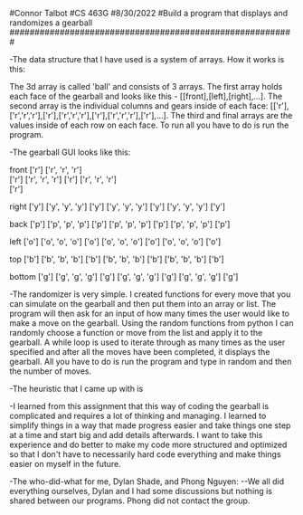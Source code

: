 #Connor Talbot
#CS 463G
#8/30/2022
#Build a program that displays and randomizes a gearball
#########################################################

-The data structure that I have used is a system of arrays. How it works is this:

The 3d array is called 'ball' and consists of 3 arrays. The first array holds each face of the gearball and looks like this - [[front],[left],[right],...]. The second array is the individual columns and gears inside of each face: [['r'],['r','r','r'],['r'],['r','r','r'],['r'],['r','r','r'],['r'],...]. The third and final arrays are the values inside of each row on each face. To run all you have to do is run the program.

-The gearball GUI looks like this:

front
           ['r']
      ['r', 'r', 'r']      
['r'] ['r', 'r', 'r'] ['r']
      ['r', 'r', 'r']      
           ['r'] 

right
           ['y']
      ['y', 'y', 'y']
['y'] ['y', 'y', 'y'] ['y']
      ['y', 'y', 'y']
           ['y']

back
           ['p']
      ['p', 'p', 'p']
['p'] ['p', 'p', 'p'] ['p']
      ['p', 'p', 'p']
           ['p']

left
           ['o']
      ['o', 'o', 'o']
['o'] ['o', 'o', 'o'] ['o']
      ['o', 'o', 'o']
           ['o']

top
           ['b']
      ['b', 'b', 'b']
['b'] ['b', 'b', 'b'] ['b']
      ['b', 'b', 'b']
           ['b']

bottom
           ['g']
      ['g', 'g', 'g']
['g'] ['g', 'g', 'g'] ['g']
      ['g', 'g', 'g']
           ['g']

-The randomizer is very simple. I created functions for every move that you can simulate on the gearball and then put them into an array or list. The program will then ask for an input of how many times the user would like to make a move on the gearball. Using the random functions from python I can randomly choose a function or move from the list and apply it to the gearball. A while loop is used to iterate through as many times as the user specified and after all the moves have been completed, it displays the gearball. All you have to do is run the program and type in random and then the number of moves.

-The heuristic that I came up with is 

-I learned from this assignment that this way of coding the gearball is complicated and requires a lot of thinking and managing. I learned to simplify things in a way that made progress easier and take things one step at a time and start big and add details afterwards. I want to take this experience and do better to make my code more structured and optimized so that I don't have to necessarily hard code everything and make things easier on myself in the future.

-The who-did-what for me, Dylan Shade, and Phong Nguyen:
--We all did everything ourselves, Dylan and I had some discussions but nothing is shared between our programs. Phong did not contact the group.

